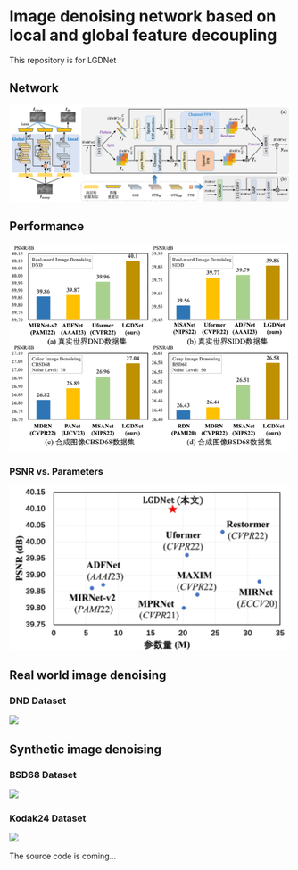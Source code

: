 # Image denoising network based on local and global feature decoupling
This repository is for LGDNet
## Network

![](image/LGDNet.png)

## Performance

![](image/all_psnr.png)

### PSNR vs. Parameters

![](image/DND_para_psnr.png)

## Real world image denoising

### DND Dataset

![](image/DND.png)

## Synthetic image denoising

### BSD68 Dataset

![](image/BSD.png)

### Kodak24 Dataset

![](image/Kodak.png)



The source code is coming...
